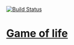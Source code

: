 [![Build Status](https://travis-ci.com/lerucom/game-of-life.svg?branch=master)](https://travis-ci.com/lerucom/game-of-life)
# [Game of life](https://lerucom.github.io/game-of-life/)
